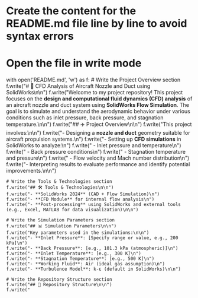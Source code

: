 # Create the content for the README.md file line by line to avoid syntax errors

# Open the file in write mode
with open('README.md', 'w') as f:
    # Write the Project Overview section
    f.write("# 🚀 CFD Analysis of Aircraft Nozzle and Duct using SolidWorks\n\n")
    f.write("Welcome to my project repository! This project focuses on the **design and computational fluid dynamics (CFD) analysis** of an aircraft nozzle and duct system using **SolidWorks Flow Simulation**. The goal is to simulate and understand the aerodynamic behavior under various conditions such as inlet pressure, back pressure, and stagnation temperature.\n\n")
    f.write("## ✈️ Project Overview\n\n")
    f.write("This project involves:\n\n")
    f.write("- Designing a **nozzle and duct** geometry suitable for aircraft propulsion systems.\n")
    f.write("- Setting up **CFD simulations** in SolidWorks to analyze:\n")
    f.write("  - Inlet pressure and temperature\n")
    f.write("  - Back pressure conditions\n")
    f.write("  - Stagnation temperature and pressure\n")
    f.write("  - Flow velocity and Mach number distribution\n")
    f.write("- Interpreting results to evaluate performance and identify potential improvements.\n\n")

    # Write the Tools & Technologies section
    f.write("## 🛠 Tools & Technologies\n\n")
    f.write("- **SolidWorks 2024** (CAD + Flow Simulation)\n")
    f.write("- **CFD Module** for internal flow analysis\n")
    f.write("- **Post-processing** using SolidWorks and external tools (e.g., Excel, MATLAB for data visualization)\n\n")

    # Write the Simulation Parameters section
    f.write("## 📊 Simulation Parameters\n\n")
    f.write("Key parameters used in the simulations:\n\n")
    f.write("- **Inlet Pressure**: [Specify range or value, e.g., 200 kPa]\n")
    f.write("- **Back Pressure**: [e.g., 101.3 kPa (atmospheric)]\n")
    f.write("- **Inlet Temperature**: [e.g., 300 K]\n")
    f.write("- **Stagnation Temperature**: [e.g., 500 K]\n")
    f.write("- **Working Fluid**: Air (ideal gas assumption)\n")
    f.write("- **Turbulence Model**: k-ε (default in SolidWorks)\n\n")

    # Write the Repository Structure section
    f.write("## 📁 Repository Structure\n\n")
    f.write("
